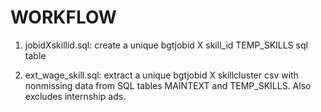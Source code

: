# WORKFLOW
1. jobidXskillid.sql: create a unique bgtjobid X skill_id TEMP_SKILLS sql table 

2. ext_wage_skill.sql: extract a unique bgtjobid X skillcluster csv with nonmissing data from SQL tables MAINTEXT and TEMP_SKILLS. Also excludes internship ads.




